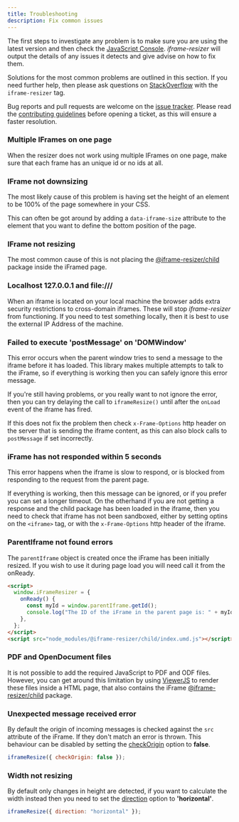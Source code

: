 ```yaml
---
title: Troubleshooting
description: Fix common issues
---
```


The first steps to investigate any problem is to make sure you are using the latest version and then check the [JavaScript Console](https://developers.google.com/chrome-developer-tools/docs/console#opening_the_console). _iframe-resizer_ will output the details of any issues it detects and give advise on how to fix them.

Solutions for the most common problems are outlined in this section. If you need further help, then please ask questions on [StackOverflow](http://stackoverflow.com/questions/tagged/iframe-resizer) with the `iframe-resizer` tag.

Bug reports and pull requests are welcome on the [issue tracker](https://github.com/davidjbradshaw/iframe-resizer/issues). Please read the [contributing guidelines](https://github.com/davidjbradshaw/iframe-resizer/blob/master/CONTRIBUTING.md) before opening a ticket, as this will ensure a faster resolution.

### Multiple IFrames on one page

When the resizer does not work using multiple IFrames on one page, make sure that each frame has an unique id or no ids at all.

<!--
### IFrame not sizing correctly

If a larger element of content is removed from the normal document flow, through the use of absolute positioning, it can prevent the browser working out the correct size of the page. In such cases you can change the [heightCalculationMethod](./parent_page/options.md#heightcalculationmethod) to uses one of the other sizing methods.
-->

### IFrame not downsizing

The most likely cause of this problem is having set the height of an element to be 100% of the page somewhere in your CSS.

This can often be got around by adding a `data-iframe-size` attribute to the element that you want to define the bottom position of the page.

<!--
Not having a valid [HTML document type](http://en.wikipedia.org/wiki/Document_type_declaration) in the iFrame can also sometimes prevent downsizing. At it's most simplest this can be the following.

```html
<!DOCTYPE html>
```
-->

### IFrame not resizing

The most common cause of this is not placing the [@iframe-resizer/child](../getting_started/#child-page-setup) package inside the iFramed page.

<!--
### IFrame not detecting CSS :hover events

CSS `:hover` events that cause the page to resize outside of the standard document flow can sometimes be difficult to detect. If this is an issue, then a workaround is to create `mouseover` and `mouseout` event listeners on the elements that are resized via CSS and have these events call the [parentIframe.size()](##parentiframesize-customheight-customwidth) method. With jQuery this can be done as follows.

```js
function resize(){
  if ('parentIframe' in window) {
    // Fix race condition in FireFox with setTimeout
    setTimeout(parentIframe.size.bind(parentIframe),0);
  }
}

$(*Element with hover style*).hover(resize);
```

### IFrame not detecting textarea resizes

Both FireFox and the WebKit based browsers allow the user to resize `textarea` input boxes. Unfortunately the WebKit browsers don't trigger the mutation event when this happens. This can be worked around to some extent with the following code.

```js
function store() {
  this.x = this.offsetWidth
  this.y = this.offsetHeight
}

$('textarea')
  .each(store)
  .on('mouseover mouseout', function() {
    if (this.offsetWidth !== this.x || this.offsetHeight !== this.y) {
      store.call(this)
      if ('parentIframe' in window) {
        parentIframe.size()
      }
    }
  })
```

### IFrame flickers

Some of the alternate [height calculation methods](./parent_page/options.md#heightcalculationmethod), such as **max** can cause the iFrame to flicker. This is due to the fact that to check for downsizing, the iFrame first has to be downsized before the new height can be worked out. This effect can be reduced by setting a [minSize](./docs/parent_page/options.md#minheight--minwidth) value, so that the iFrame is not reset to zero height before regrowing.

In modern browsers, if the default [height calculation method](./parent_page/options.md#heightcalculationmethod) does not work, then it is normally best to use **taggedElement** or **lowestElement**, which are both flicker free.

<i>Please see the notes section under [heightCalculationMethod](./parent_page/options.md#heightcalculationmethod) to understand the limitations of the different options.</i>
-->

### Localhost 127.0.0.1 and file:///

When an iframe is located on your local machine the browser adds extra security restrictions to cross-domain iframes. These will stop _iframe-resizer_ from functioning. If you need to test something locally, then it is best to use the external IP Address of the machine.

### Failed to execute 'postMessage' on 'DOMWindow'

This error occurs when the parent window tries to send a message to the iframe before it has loaded. This library makes multiple attempts to talk to the iFrame, so if everything is working then you can safely ignore this error message.

If you're still having problems, or you really want to not ignore the error, then you can try delaying the call to `iframeResize()` until after the `onLoad` event of the iframe has fired.

If this does not fix the problem then check `x-Frame-Options` http header on the server that is sending the iframe content, as this can also block calls to `postMessage` if set incorrectly.

### iFrame has not responded within 5 seconds

This error happens when the iframe is slow to respond, or is blocked from responding to the request from the parent page.

If everything is working, then this message can be ignored, or if you prefer you can set a longer timeout. On the otherhand if you are not getting a response and the child package has been loaded in the iframe, then you need to check that iframe has not been sandboxed, either by setting optins on the `<iframe>` tag, or with the `x-Frame-Options` http header of the iframe.

### ParentIframe not found errors

The `parentIframe` object is created once the iFrame has been initially resized. If you wish to use it during page load you will need call it from the onReady.

```html
<script>
  window.iFrameResizer = {
    onReady() {
      const myId = window.parentIframe.getId();
      console.log("The ID of the iFrame in the parent page is: " + myId);
    },
  };
</script>
<script src="node_modules/@iframe-resizer/child/index.umd.js"></script>
```

### PDF and OpenDocument files

It is not possible to add the required JavaScript to PDF and ODF files. However, you can get around this limitation by using [ViewerJS](http://viewerjs.org/) to render these files inside a HTML page, that also contains the iFrame [@iframe-resizer/child](../getting_started/#child-page-setup) package.

### Unexpected message received error

By default the origin of incoming messages is checked against the `src` attribute of the iFrame. If they don't match an error is thrown. This behaviour can be disabled by setting the [checkOrigin](../api/parent/#checkorigin) option to **false**.

```js
iframeResize({ checkOrigin: false });
```

### Width not resizing

By default only changes in height are detected, if you want to calculate the width instead then you need to set the [direction](../api/parent/#direction) option to **'horizontal'**.

```js
iframeResize({ direction: "horizontal" });
```
